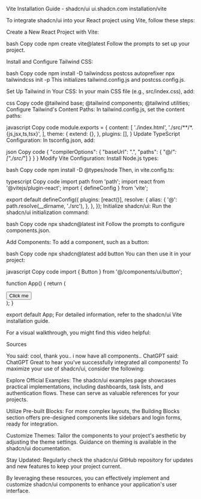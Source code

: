Vite Installation Guide - shadcn/ui
ui.shadcn.com
installation/vite

To integrate shadcn/ui into your React project using Vite, follow these steps:

Create a New React Project with Vite:

bash
Copy code
npm create vite@latest
Follow the prompts to set up your project.

Install and Configure Tailwind CSS:

bash
Copy code
npm install -D tailwindcss postcss autoprefixer
npx tailwindcss init -p
This initializes tailwind.config.js and postcss.config.js.

Set Up Tailwind in Your CSS: In your main CSS file (e.g., src/index.css), add:

css
Copy code
@tailwind base;
@tailwind components;
@tailwind utilities;
Configure Tailwind's Content Paths: In tailwind.config.js, set the content paths:

javascript
Copy code
module.exports = {
  content: [
    './index.html',
    './src/**/*.{js,jsx,ts,tsx}',
  ],
  theme: {
    extend: {},
  },
  plugins: [],
}
Update TypeScript Configuration: In tsconfig.json, add:

json
Copy code
{
  "compilerOptions": {
    "baseUrl": ".",
    "paths": {
      "@/*": ["./src/*"]
    }
  }
}
Modify Vite Configuration: Install Node.js types:

bash
Copy code
npm install -D @types/node
Then, in vite.config.ts:

typescript
Copy code
import path from 'path';
import react from '@vitejs/plugin-react';
import { defineConfig } from 'vite';

export default defineConfig({
  plugins: [react()],
  resolve: {
    alias: {
      '@': path.resolve(__dirname, './src'),
    },
  },
});
Initialize shadcn/ui: Run the shadcn/ui initialization command:

bash
Copy code
npx shadcn@latest init
Follow the prompts to configure components.json.

Add Components: To add a component, such as a button:

bash
Copy code
npx shadcn@latest add button
You can then use it in your project:

javascript
Copy code
import { Button } from '@/components/ui/button';

function App() {
  return (
    <div>
      <Button>Click me</Button>
    </div>
  );
}

export default App;
For detailed information, refer to the shadcn/ui Vite installation guide.

For a visual walkthrough, you might find this video helpful:



Sources





You said:
cool, thank you.. i now have all components.. 
ChatGPT said:
ChatGPT
Great to hear you've successfully integrated all components! To maximize your use of shadcn/ui, consider the following:

Explore Official Examples: The shadcn/ui examples page showcases practical implementations, including dashboards, task lists, and authentication flows. These can serve as valuable references for your projects.

Utilize Pre-built Blocks: For more complex layouts, the Building Blocks section offers pre-designed components like sidebars and login forms, ready for integration.

Customize Themes: Tailor the components to your project's aesthetic by adjusting the theme settings. Guidance on theming is available in the shadcn/ui documentation.

Stay Updated: Regularly check the shadcn/ui GitHub repository for updates and new features to keep your project current.

By leveraging these resources, you can effectively implement and customize shadcn/ui components to enhance your application's user interface.